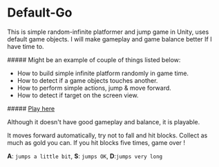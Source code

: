 Default-Go
==========

This is simple random-infinite platformer and jump game in Unity,
uses default game objects. I will make gameplay and game balance better If I have time to.

##### Might be an example of couple of things listed below:

- How to build simple infinite platform randomly in game time.
- How to detect if a game objects touches another.
- How to perform simple actions, jump & move forward.
- How to detect if target on the screen view.

##### [Play here](http://harunurhan.github.io/go_default.html)

Although it doesn't have good gameplay and balance, it is playable.

It moves forward automatically, try not to fall and hit blocks. Collect as much as gold you can.
If you hit blocks five times, game over !

**A**: `jumps a little bit`, **S**: `jumps OK`, **D**:`jumps very long`


